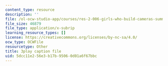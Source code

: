 ```yaml
---
content_type: resource
description: ''
file: /ol-ocw-studio-app/courses/res-2-006-girls-who-build-cameras-summer-2016/5dcc11e256e3b17b95060d01a6f67bbc_-4C9-OgKLCY.srt
file_size: 46879
file_type: application/x-subrip
learning_resource_types: []
license: https://creativecommons.org/licenses/by-nc-sa/4.0/
ocw_type: OCWFile
resourcetype: Other
title: 3play caption file
uid: 5dcc11e2-56e3-b17b-9506-0d01a6f67bbc
---
```

